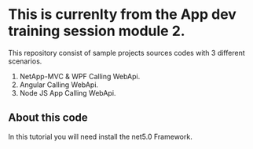 # This is currenlty from the App dev training session module 2.

This repository consist of sample projects sources codes with 3 different scenarios.
1. NetApp-MVC & WPF Calling WebApi.
2. Angular Calling WebApi.
3. Node JS App Calling WebApi.

## About this code
 In this tutorial you will need install the <TargetFramework>net5.0 Framework.</TargetFramework>
